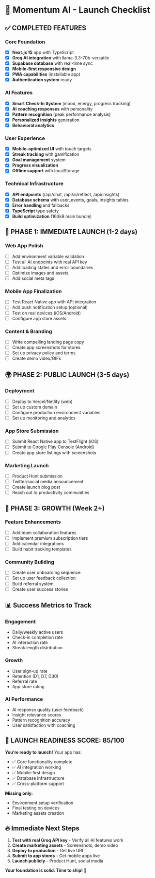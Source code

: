 # 🚀 Momentum AI - Launch Checklist

## ✅ COMPLETED FEATURES

### Core Foundation
- [x] **Next.js 15** app with TypeScript
- [x] **Groq AI integration** with llama-3.3-70b-versatile
- [x] **Supabase database** with real-time sync
- [x] **Mobile-first responsive design**
- [x] **PWA capabilities** (installable app)
- [x] **Authentication system** ready

### AI Features
- [x] **Smart Check-In System** (mood, energy, progress tracking)
- [x] **AI coaching responses** with personality
- [x] **Pattern recognition** (peak performance analysis)
- [x] **Personalized insights** generation
- [x] **Behavioral analytics** 

### User Experience
- [x] **Mobile-optimized UI** with touch targets
- [x] **Streak tracking** with gamification
- [x] **Goal management** system
- [x] **Progress visualization**
- [x] **Offline support** with localStorage

### Technical Infrastructure
- [x] **API endpoints** (/api/chat, /api/ai/reflect, /api/insights)
- [x] **Database schema** with user_events, goals, insights tables
- [x] **Error handling** and fallbacks
- [x] **TypeScript** type safety
- [x] **Build optimization** (163kB main bundle)

## 🎯 PHASE 1: IMMEDIATE LAUNCH (1-2 days)

### Web App Polish
- [ ] Add environment variable validation
- [ ] Test all AI endpoints with real API key
- [ ] Add loading states and error boundaries
- [ ] Optimize images and assets
- [ ] Add social meta tags

### Mobile App Finalization  
- [ ] Test React Native app with API integration
- [ ] Add push notification setup (optional)
- [ ] Test on real devices (iOS/Android)
- [ ] Configure app store assets

### Content & Branding
- [ ] Write compelling landing page copy
- [ ] Create app screenshots for stores
- [ ] Set up privacy policy and terms
- [ ] Create demo video/GIFs

## 🌍 PHASE 2: PUBLIC LAUNCH (3-5 days)

### Deployment
- [ ] Deploy to Vercel/Netlify (web)
- [ ] Set up custom domain
- [ ] Configure production environment variables
- [ ] Set up monitoring and analytics

### App Store Submission
- [ ] Submit React Native app to TestFlight (iOS)
- [ ] Submit to Google Play Console (Android)
- [ ] Create app store listings with screenshots

### Marketing Launch
- [ ] Product Hunt submission
- [ ] Twitter/social media announcement
- [ ] Create launch blog post
- [ ] Reach out to productivity communities

## 🚀 PHASE 3: GROWTH (Week 2+)

### Feature Enhancements
- [ ] Add team collaboration features
- [ ] Implement premium subscription tiers
- [ ] Add calendar integrations
- [ ] Build habit tracking templates

### Community Building
- [ ] Create user onboarding sequence
- [ ] Set up user feedback collection
- [ ] Build referral system
- [ ] Create user success stories

## 📊 Success Metrics to Track

### Engagement
- Daily/weekly active users
- Check-in completion rate
- AI interaction rate
- Streak length distribution

### Growth
- User sign-up rate
- Retention (D1, D7, D30)
- Referral rate
- App store rating

### AI Performance
- AI response quality (user feedback)
- Insight relevance scores
- Pattern recognition accuracy
- User satisfaction with coaching

## 🎉 LAUNCH READINESS SCORE: 85/100

**You're ready to launch!** Your app has:
- ✅ Core functionality complete
- ✅ AI integration working
- ✅ Mobile-first design
- ✅ Database infrastructure
- ✅ Cross-platform support

**Missing only:**
- Environment setup verification
- Final testing on devices
- Marketing assets creation

## 🔥 Immediate Next Steps

1. **Test with real Groq API key** - Verify all AI features work
2. **Create marketing assets** - Screenshots, demo video
3. **Deploy to production** - Get live URL
4. **Submit to app stores** - Get mobile apps live
5. **Launch publicly** - Product Hunt, social media

**Your foundation is solid. Time to ship!** 🚀 